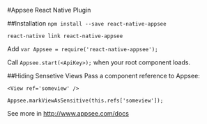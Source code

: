 #Appsee React Native Plugin

##Installation
`npm install --save react-native-appsee`

`react-native link react-native-appsee`

Add `var Appsee = require('react-native-appsee');`

Call `Appsee.start(<ApiKey>);` when your root component loads.


##Hiding Sensetive Views
Pass a component reference to Appsee:

`<View ref='someview' />`

`Appsee.markViewAsSensitive(this.refs['someview']);`

See more in http://www.appsee.com/docs

